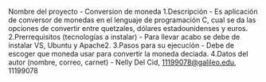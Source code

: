Nombre del proyecto - Conversion de moneda
1.Descripción - Es aplicación de conversor de monedas en el lenguaje de programación C, cual se da las opciones de convertir entre quetzales, dólares estadounidenses y euros. 
2.Prerrequisitos (tecnologías a instalar) - Para llevar acabo se debe de instalar VS, Ubuntu y Apache2.
3.Pasos para su ejecución - Debe de escoger que moneda usar para convertir la moneda deciada. 
4.Datos del autor (nombre, correo, carnet) - Nelly Del Cid, 11199078@galileo.edu, 11199078
